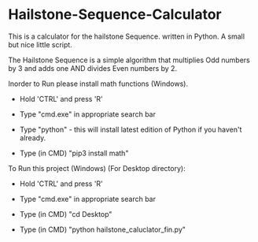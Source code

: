 # Hailstone-Sequence-Calculator

This is a calculator for the hailstone Sequence. written in Python. A small but nice little script.

The Hailstone Sequence is a simple algorithm that multiplies Odd numbers by 3 and adds one AND divides Even numbers by 2. 




Inorder to Run please install math functions (Windows).



- Hold 'CTRL' and press 'R'

- Type "cmd.exe" in appropriate search bar

- Type "python" - this will install latest edition of Python if you haven't already.

- Type (in CMD) "pip3 install math"



To Run this project (Windows) (For Desktop directory): 



- Hold 'CTRL' and press 'R'

- Type "cmd.exe" in appropriate search bar

- Type (in CMD) "cd Desktop"

- Type (in CMD) "python hailstone_caluclator_fin.py"
